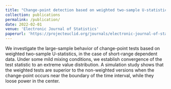 ```yaml
---
title: "Change-point detection based on weighted two-sample U-statistics"
collection: publications
permalink: /publication/
date: 2022-02-01
venue: 'Electronic Journal of Statistics'
paperurl: 'https://projecteuclid.org/journals/electronic-journal-of-statistics/volume-16/issue-1/Change-point-detection-based-on-weighted-two-sample-U-statistics/10.1214/21-EJS1964.full'
---
```

We investigate the large-sample behavior of change-point tests based on weighted two-sample U-statistics, in the case of short-range dependent data. Under some mild mixing conditions, we establish convergence of the test statistic to an extreme value distribution. A simulation study shows that the weighted tests are superior to the non-weighted versions when the change-point occurs near the boundary of the time interval, while they loose power in the center.



